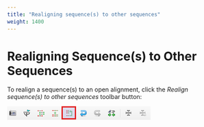 ```yaml
---
title: "Realigning sequence(s) to other sequences"
weight: 1400
---
```


# Realigning Sequence(s) to Other Sequences

To realign a sequence(s) to an open alignment, click the _Realign sequence(s) to other sequences_ toolbar button:

![](/images/65929702/65929703.png)
